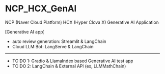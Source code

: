 # NCP_HCX_GenAI
NCP (Naver Cloud Platform) HCX (Hyper Clova X) Generative AI Application

[Generative AI app]
- auto review generation: Streamlit & LangChain
- Cloud LLM Bot: LangServe & LangChain
-----
- TO DO 1: Gradio & LlamaIndex based Generative AI test app
- TO DO 2: LangChain & External API (ex, LLMMathChain)
